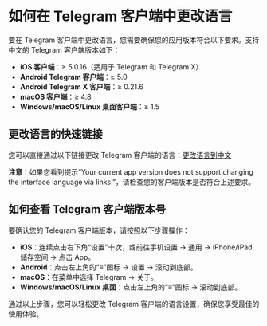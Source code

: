 # **如何在 Telegram 客户端中更改语言**

要在 Telegram 客户端中更改语言，您需要确保您的应用版本符合以下要求。支持中文的 Telegram 客户端版本如下：

- **iOS 客户端**：≥ 5.0.16（适用于 Telegram 和 Telegram X）
- **Android Telegram 客户端**：≥ 5.0
- **Android Telegram X 客户端**：≥ 0.21.6
- **macOS 客户端**：≥ 4.8
- **Windows/macOS/Linux 桌面客户端**：≥ 1.5

## 更改语言的快速链接
您可以直接通过以下链接更改 Telegram 客户端的语言：[更改语言到中文](https://t.me/setlanguage/zhcncc)

**注意**：如果您看到提示“Your current app version does not support changing the interface language via links.”，请检查您的客户端版本是否符合上述要求。

## 如何查看 Telegram 客户端版本号
要确认您的 Telegram 客户端版本，请按照以下步骤操作：

- **iOS**：连续点击右下角“设置”十次，或前往手机设置 → 通用 → iPhone/iPad 储存空间 → 点击 App。
- **Android**：点击左上角的“≡”图标 → 设置 → 滚动到底部。
- **macOS**：在菜单中选择 Telegram → 关于。
- **Windows/macOS/Linux 桌面**：点击左上角的“≡”图标 → 滚动到底部。

通过以上步骤，您可以轻松更改 Telegram 客户端的语言设置，确保您享受最佳的使用体验。